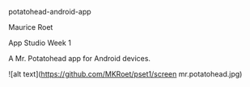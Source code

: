 potatohead-android-app

Maurice Roet

App Studio Week 1

A Mr. Potatohead app for Android devices. 

![alt text](https://github.com/MKRoet/pset1/screen mr.potatohead.jpg)


